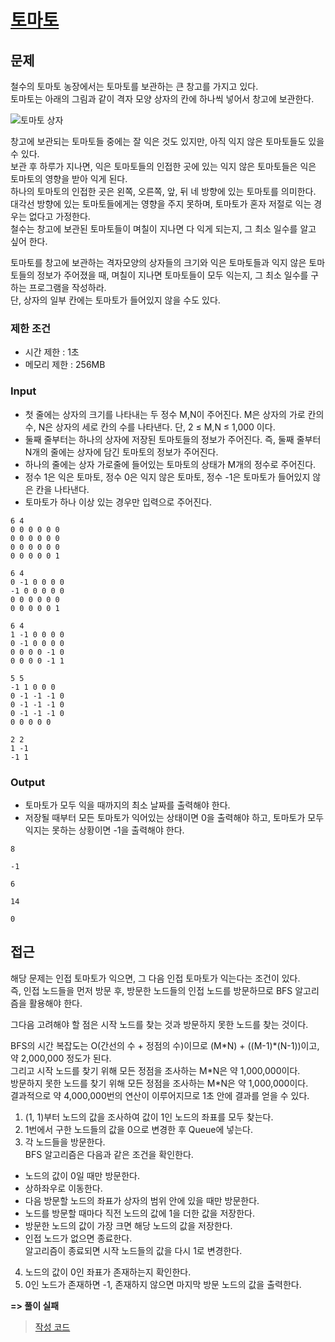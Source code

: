 # [토마토](https://www.acmicpc.net/problem/7576)

## 문제

철수의 토마토 농장에서는 토마토를 보관하는 큰 창고를 가지고 있다.<br>
토마토는 아래의 그림과 같이 격자 모양 상자의 칸에 하나씩 넣어서 창고에 보관한다.

![토마토 상자](https://upload.acmicpc.net/de29c64f-dee7-4fe0-afa9-afd6fc4aad3a/-/preview/)

창고에 보관되는 토마토들 중에는 잘 익은 것도 있지만, 아직 익지 않은 토마토들도 있을 수 있다.<br>
보관 후 하루가 지나면, 익은 토마토들의 인접한 곳에 있는 익지 않은 토마토들은 익은 토마토의 영향을 받아 익게 된다.<br>
하나의 토마토의 인접한 곳은 왼쪽, 오른쪽, 앞, 뒤 네 방향에 있는 토마토를 의미한다.<br>
대각선 방향에 있는 토마토들에게는 영향을 주지 못하며, 토마토가 혼자 저절로 익는 경우는 없다고 가정한다.<br>
철수는 창고에 보관된 토마토들이 며칠이 지나면 다 익게 되는지, 그 최소 일수를 알고 싶어 한다.

토마토를 창고에 보관하는 격자모양의 상자들의 크기와 익은 토마토들과 익지 않은 토마토들의 정보가 주어졌을 때, 며칠이 지나면 토마토들이 모두 익는지, 그 최소 일수를 구하는 프로그램을 작성하라.<br>
단, 상자의 일부 칸에는 토마토가 들어있지 않을 수도 있다.

### 제한 조건

* 시간 제한 : 1초
* 메모리 제한 : 256MB

### Input

* 첫 줄에는 상자의 크기를 나타내는 두 정수 M,N이 주어진다. M은 상자의 가로 칸의 수, N은 상자의 세로 칸의 수를 나타낸다. 단, 2 ≤ M,N ≤ 1,000 이다. 
* 둘째 줄부터는 하나의 상자에 저장된 토마토들의 정보가 주어진다. 즉, 둘째 줄부터 N개의 줄에는 상자에 담긴 토마토의 정보가 주어진다. 
* 하나의 줄에는 상자 가로줄에 들어있는 토마토의 상태가 M개의 정수로 주어진다. 
* 정수 1은 익은 토마토, 정수 0은 익지 않은 토마토, 정수 -1은 토마토가 들어있지 않은 칸을 나타낸다. 
* 토마토가 하나 이상 있는 경우만 입력으로 주어진다.

```
6 4
0 0 0 0 0 0
0 0 0 0 0 0
0 0 0 0 0 0
0 0 0 0 0 1
```
```
6 4
0 -1 0 0 0 0
-1 0 0 0 0 0
0 0 0 0 0 0
0 0 0 0 0 1
```
```
6 4
1 -1 0 0 0 0
0 -1 0 0 0 0
0 0 0 0 -1 0
0 0 0 0 -1 1
```
```
5 5
-1 1 0 0 0
0 -1 -1 -1 0
0 -1 -1 -1 0
0 -1 -1 -1 0
0 0 0 0 0
```
```
2 2
1 -1
-1 1
```

### Output

* 토마토가 모두 익을 때까지의 최소 날짜를 출력해야 한다. 
* 저장될 때부터 모든 토마토가 익어있는 상태이면 0을 출력해야 하고, 토마토가 모두 익지는 못하는 상황이면 -1을 출력해야 한다.

```
8
```
```
-1
```
```
6
```
```
14
```
```
0
```

## 접근

해당 문제는 인접 토마토가 익으면, 그 다음 인접 토마토가 익는다는 조건이 있다.<br>
즉, 인접 노드들을 먼저 방문 후, 방문한 노드들의 인접 노드를 방문하므로 BFS 알고리즘을 활용해야 한다.<br>

그다음 고려해야 할 점은 시작 노드를 찾는 것과 방문하지 못한 노드를 찾는 것이다.

BFS의 시간 복잡도는 O(간선의 수 + 정점의 수)이므로 (M&#42;N) + ((M-1)&#42;(N-1))이고, 약 2,000,000 정도가 된다.<br>
그리고 시작 노드를 찾기 위해 모든 정점을 조사하는 M&#42;N은 약 1,000,000이다.<br>
방문하지 못한 노드를 찾기 위해 모든 정점을 조사하는 M&#42;N은 약 1,000,000이다.<br>
결과적으로 약 4,000,000번의 연산이 이루어지므로 1초 안에 결과를 얻을 수 있다.

1. (1, 1)부터 노드의 값을 조사하여 값이 1인 노드의 좌표를 모두 찾는다.
2. 1번에서 구한 노드들의 값을 0으로 변경한 후 Queue에 넣는다.
3. 각 노드들을 방문한다.<br>
BFS 알고리즘은 다음과 같은 조건을 확인한다.
* 노드의 값이 0일 때만 방문한다.
* 상하좌우로 이동한다.
* 다음 방문할 노드의 좌표가 상자의 범위 안에 있을 때만 방문한다.
* 노드를 방문할 때마다 직전 노드의 값에 1을 더한 값을 저장한다.
* 방문한 노드의 값이 가장 크면 해당 노드의 값을 저장한다.
* 인접 노드가 없으면 종료한다.<br>
알고리즘이 종료되면 시작 노드들의 값을 다시 1로 변경한다.
4. 노드의 값이 0인 좌표가 존재하는지 확인한다.
5. 0인 노드가 존재하면 -1, 존재하지 않으면 마지막 방문 노드의 값을 출력한다.

**=> 풀이 실패**

> [작성 코드](https://github.com/Java-Algorithm-Study-Group/this-is-coding-test/blob/main/seungjun/src/baekjoon/q7576/Main.java)